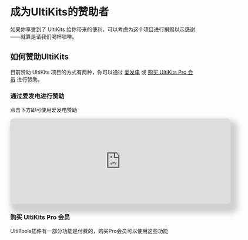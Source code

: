 # 成为UltiKits的赞助者

如果你享受到了 UltiKits 给你带来的便利，可以考虑为这个项目进行捐赠以示感谢——就算是请我们喝杯咖啡。

## 如何赞助UltiKits

目前赞助 UltiKits 项目的方式有两种，你可以通过 [爱发电](https://afdian.net/@ultikits) 或 [购买 UltiKits Pro 会员](https://panel.ultikits.com) 进行赞助。

### 通过爱发电进行赞助

点击下方即可使用爱发电赞助

<iframe src="https://afdian.net/leaflet?slug=ultikits" style="border-radius: 10px; box-shadow: 10px 15px 15px 10px rgb(0 0 0 / 18%);" width="600" scrolling="no" height="234" frameborder="0"></iframe>

### 购买 UltiKits Pro 会员

UltiTools插件有一部分功能是付费的，购买Pro会员可以使用这些功能